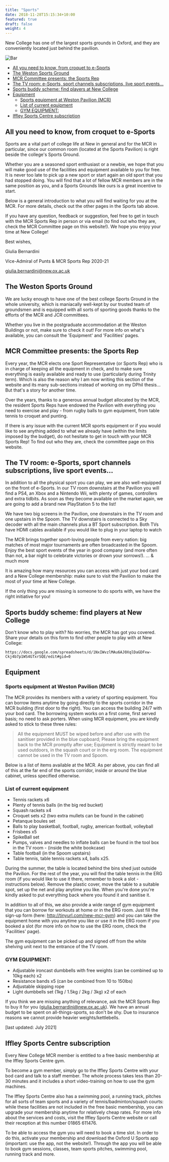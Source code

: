 ```yaml
---
title: "Sports"
date: 2018-11-28T15:15:34+10:00
featured: true
draft: false
weight: 4
---
```


New College has one of the largest sports grounds in Oxford, and they are conveniently located just behind the pavilion.    

![Bar](/images/nc/sports.jpg)

- [All you need to know, from croquet to e-Sports](#all-you-need-to-know-from-croquet-to-e-sports)
- [The Weston Sports Ground](#the-weston-sports-ground)
- [MCR Committee presents: the Sports Rep](#mcr-committee-presents-the-sports-rep)
- [The TV room: e-Sports, sport channels subscriptions, live sport events...](#the-tv-room-e-sports-sport-channels-subscriptions-live-sport-events)
- [Sports buddy scheme: find players at New College](#sports-buddy-scheme-find-players-at-new-college)
- [Equipment](#equipment)
  - [Sports equipment at Weston Pavilion (MCR)](#sports-equipment-at-weston-pavilion-mcr)
  - [List of current equipment](#list-of-current-equipment)
  - [GYM EQUIPMENT:](#gym-equipment)
- [Iffley Sports Centre subscription](#iffley-sports-centre-subscription)

## All you need to know, from croquet to e-Sports

Sports are a vital part of college life at New in general and for the MCR in particular, since our common room (located at the Sports Pavilion) is right beside the college's Sports Ground.

Whether you are a seasoned sport enthusiast or a newbie, we hope that you will make good use of the facilities and equipment available to you for free. It is never too late to pick up a new sport or start again an old sport that you had stopped doing. You will find that a lot of fellow MCR members are in the same position as you, and a Sports Grounds like ours is a great incentive to start.

Below is a general introduction to what you will find waiting for you at the MCR. For more details, check out the other pages in the Sports tab above.

If you have any question, feedback or suggestion, feel free to get in touch with the MCR Sports Rep in person or via email (to find out who they are, check the MCR Committee page on this website!). We hope you enjoy your time at New College!
 

Best wishes,

Giulia Bernardini

Vice-Admiral of Punts & MCR Sports Rep 2020-21

giulia.bernardini@new.ox.ac.uk

 
## The Weston Sports Ground

We are lucky enough to have one of the best college Sports Ground in the whole university, which is maniacally well-kept by our trusted team of groundsmen and is equipped with all sorts of sporting goods thanks to the efforts of the MCR and JCR committees.

Whether you live in the postgraduate accommodation at the Weston Buildings or not, make sure to check it out! For more info on what's available, you can consult the 'Equipment' and 'Facilities' pages.
 
## MCR Committee presents: the Sports Rep

Every year, the MCR elects one Sport Representative (or Sports Rep) who is in charge of keeping all the equipment in check, and to make sure everything is easily available and ready to use (particularly during Trinity term). Which is also the reason why I am now writing this section of the website and its many sub-sections instead of working on my DPhil thesis... But that's a story for another time.

Over the years, thanks to a generous annual budget allocated by the MCR, the resident Sports Reps have endowed the Pavilion with everything you need to exercise and play - from rugby balls to gym equipment, from table tennis to croquet and punting.

If there is any issue with the current MCR sports equipment or if you would like to see anything added to what we already have (within the limits imposed by the budget), do not hesitate to get in touch with your MCR Sports Rep! To find out who they are, check the committee page on this website.

 
## The TV room: e-Sports, sport channels subscriptions, live sport events...

In addition to all the physical sport you can play, we are also well-equipped on the front of e-Sports. In our TV room downstairs at the Pavilion you will find a PS4, an Xbox and a Nintendo Wii, with plenty of games, controllers and extra tidbits. As soon as they become available on the market again, we are going to add a brand new PlayStation 5 to the list!

We have two big screens in the Pavilion, one downstairs in the TV room and one upstairs in the Spoom. The TV downstairs is connected to a Sky decoder with all the main channels plus a BT Sport subscription. Both TVs have HDMI cables available if you would like to plug in your laptop to watch 

The MCR brings together sport-loving people from every nation: big matches of most major tournaments are often broadcasted in the Spoom. Enjoy the best sport events of the year in good company (and more often than not, a bar night to celebrate victories or drown your sorrows!).
... & much more

It is amazing how many resources you can access with just your bod card and a New College membership: make sure to visit the Pavilion to make the most of your time at New College.

If the only thing you are missing is someone to do sports with, we have the right initiative for you!

## Sports buddy scheme: find players at New College

Don't know who to play with? No worries, the MCR has got you covered. Share your details on this form to find other people to play with at New College: 


    https://docs.google.com/spreadsheets/d/1NxIWvzlMAu6AJ0XqlDaGDFxw-Ckj4b7p1WS4GTxrSQE/edit#gid=0




## Equipment
### Sports equipment at Weston Pavilion (MCR)

The MCR provides its members with a variety of sporting equipment. You can borrow items anytime by going directly to the sports corridor in the MCR building (first door to the right). You can access the building 24/7 with your bod card. The borrowing system works on a first come, first served basis; no need to ask porters. When using MCR equipment, you are kindly asked to stick to these three rules:

> All the equipment MUST be wiped before and after use with the sanitiser provided in the blue cupboard;
> Please bring the equipment back to the MCR promptly after use;
> Equipment is strictly meant to be used outdoors, in the squash court or in the erg room. The equipment cannot be used in the TV room and Spoom.

Below is a list of items available at the MCR. As per above, you can find all of this at the far end of the sports corridor, inside or around the blue cabinet, unless specified otherwise.

### List of current equipment

- Tennis rackets x6
- Plenty of tennis balls (in the big red bucket)
- Squash rackets x4
- Croquet sets x2 (two extra mullets can be found in the cabinet)
- Petanque boules set
- Balls to play basketball, football, rugby, american football, volleyball
- Frisbees x5
- SpikeBall set
- Pumps, valves and needles to inflate balls can be found in the tool box in the TV room - (inside the white bookcase)
- Table football (in the Spoom upstairs)
- Table tennis, table tennis rackets x4, balls x25.

During the summer, the table is located behind the bins shed just outside the Pavilion. For the rest of the year, you will find the table tennis in the ERG room (if you would like to use it there, remember to book a slot - instructions below). Remove the plastic cover, move the table to a suitable spot, set up the net and play anytime you like. When you're done you're kindly asked to put everything back where you found it and sanitise it.

In addition to all of this, we also provide a wide range of gym equipment that you can borrow for workouts at home or in the ERG room. Just fill the sign-up form (here: http://tinyurl.com/new-mcr-gym) and you can take the equipment home with you anytime you like or use it in the ERG room if you booked a slot (for more info on how to use the ERG room, check the 'Facilities' page).

The gym equipment can be picked up and signed off from the white shelving unit next to the entrance of the TV room.
 
### GYM EQUIPMENT:

- Adjustable ironcast dumbbells with free weights (can be combined up to 10kg each) x2
- Resistance bands x5 (can be combined from 10 to 150lbs)
- Adjustable skipping rope
- Light dumbbells set (1kg / 1.5kg / 2kg / 3kg) x2 of each

If you think we are missing anything of relevance, ask the MCR Sports Rep to buy it for you (giulia.bernardini@new.ox.ac.uk). We have an annual budget to be spent on all-things-sports, so don't be shy. Due to insurance reasons we cannot provide heavier weights/kettlebells.

[last updated: July 2021]



## Iffley Sports Centre subscription

Every New College MCR member is entitled to a free basic membership at the Iffley Sports Centre gym. 

To become a gym member, simply go to the Iffley Sports Centre with your bod card and talk to a staff member. The whole process takes less than 20-30 minutes and it includes a short video-training on how to use the gym machines.

The Iffley Sports Centre also has a swimming pool, a running track, pitches for all sorts of team sports and a variety of tennis/badminton/squash courts: while these facilities are not included in the free basic membership, you can upgrade your membership anytime for relatively cheap rates. For more info about the services and costs, visit the Iffley Sports Centre website or call their reception at this number 01865 611476.

To be able to access the gym you will need to book a time slot. In order to do this, activate your membership and download the Oxford U Sports app (important: use the app, not the website!). Through the app you will be able to book gym sessions, classes, team sports pitches, swimming pool, running track and more.
